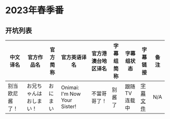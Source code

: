 # 2023年春季番

## 开坑列表

| 中文译名 | 官方作品名 | 官方简称 | 官方英语译名 | 官方港澳台地区译名 | 字幕组简称 | 字幕组状态 | 字幕链接 | 备注 |
| ------- | ----------| -------- | ---------- | ----------------- | --------- | --------- | -------- | --- |
| 别当欧尼酱了！ | お兄ちゃんはおしまい！ | おにまい | Onimai: I'm Now Your Sister! | 不當哥哥了！ | 别酱了 | 跟随TV连载中 | [字幕文件](お兄ちゃんはおしまい！/) | N/A |